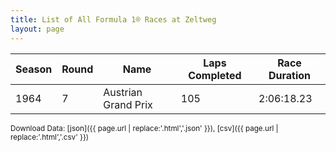 ```yaml
---
title: List of All Formula 1® Races at Zeltweg
layout: page
---
```


| Season | Round | Name | Laps Completed | Race Duration |
|--|--|--|--|--|
| 1964 | 7 | Austrian Grand Prix | 105 | 2:06:18.23 |

<small>Download Data: [json]({{ page.url | replace:'.html','.json' }}), [csv]({{ page.url | replace:'.html','.csv' }})</small>
